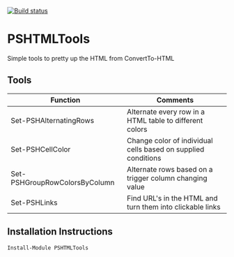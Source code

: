 [![Build status](https://ci.appveyor.com/api/projects/status/jsy9xqt0t8atdan5?svg=true)](https://ci.appveyor.com/project/MartinPugh/pshtmltools)

# PSHTMLTools
Simple tools to pretty up the HTML from ConvertTo-HTML


Tools
-----

| Function            | Comments                                                      |
| ------------------- | ------------------------------------------------------------- |
| Set-PSHAlternatingRows | Alternate every row in a HTML table to different colors       |
| Set-PSHCellColor       | Change color of individual cells based on supplied conditions |
| Set-PSHGroupRowColorsByColumn | Alternate rows based on a trigger column changing value | 
| Set-PSHLinks | Find URL's in the HTML and turn them into clickable links |


Installation Instructions
-------------------------

```powershell
Install-Module PSHTMLTools
```

